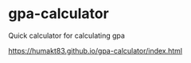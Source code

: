 # gpa-calculator
Quick calculator for calculating gpa

https://humakt83.github.io/gpa-calculator/index.html
